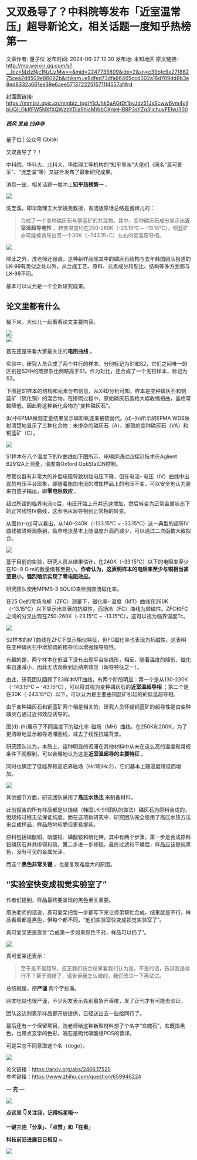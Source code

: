 # 又双叒导了？中科院等发布「近室温常压」超导新论文，相关话题一度知乎热榜第一

文章作者: 量子位
发布时间: 2024-06-27 12:30
发布地: 未知地区
原文链接: http://mp.weixin.qq.com/s?__biz=MzIzNjc1NzUzMw==&mid=2247735809&idx=2&sn=c39bfc9e27f86275cea2d8509e86092b&chksm=e8dfed73dfa86465ccd302a16d789dd8b3a8ed8332a661ee39e6aee57137222515711f4557af#rd

封面图链接: https://mmbiz.qpic.cn/mmbiz_jpg/YicUhk5aAGtDt1bvJdz51JxScww6vm4ollbUQjLGkIfFW5NXfXQWzbYDia9hiaMWbCKgjeHB8P3sYZq3IichuvFEIw/300

##### 西风 发自 凹非寺  
量子位 | 公众号 QbitAI

又双叒导了？！

中科院、华科大、北科大、华南理工等机构的“知乎导派”大佬们（网名“真可爱呆”、“洗芝溪”等）又联合发布了最新研究成果。

消息一出，相关话题一度冲上**知乎热榜第一** 。

![](https://mmbiz.qpic.cn/mmbiz_png/YicUhk5aAGtDt1bvJdz51JxScww6vm4olI5XSicU5ztrW0TmJJbD2K2lCd81sgLdBq0PL98vOibKnB8jAYrJu8THg/640?wx_fmt=png&from=appmsg)

洗芝溪，即华南理工大学姚尧教授，省流版原话总结是酱婶儿的：

> 合成了一个变种磷灰石与铜蓝矿的共混物。其中，变种磷灰石成分显示出**近室温超导电性** ，转变温度约在250-260K（-23.15℃ ~
> -13.15℃），铜蓝矿亦可能被诱导出另一个30K（−243.15∘C）左右的低温超导相。

![](https://mmbiz.qpic.cn/mmbiz_png/YicUhk5aAGtDt1bvJdz51JxScww6vm4olcpGg8xkrm4YZoibgUd3yXYrKjsiaj2MDAWCJ2G6asOlQD4KqBoiad4gug/640?wx_fmt=png&from=appmsg)

除此之外，洗老师还强调，这种新样品除其中的磷灰石结构与去年韩国团队报道的LK-99有类似之处以外，从合成工艺、原料、元素成分和配比、结构等多方面都与LK-99不同。

基本可以认为是一个全新研究成果。

## 论文里都有什么

接下来，大伙儿一起看看论文主要内容。

![](https://mmbiz.qpic.cn/mmbiz_png/YicUhk5aAGtDt1bvJdz51JxScww6vm4olXNtSsRj9bAmxI9s5tUX0WUibNoZgP7MG0DRYiaFWibSO7tPibuPbibxUknw/640?wx_fmt=png&from=appmsg)  
![](https://mmbiz.qpic.cn/mmbiz_png/YicUhk5aAGtDt1bvJdz51JxScww6vm4olxQ9GbfPrbffiajpT2z2p8DjicWVfABoK70FficmQJrzCKl9aibmx7eqlaA/640?wx_fmt=png&from=appmsg)

首先还是来看大家最关注的**电阻曲线** 。

实验中，研究人员合成了两个并行的样本，分别标记为S1和S2，它们之间唯一的区别是S2中的硫掺杂比例略高于S1。作为对比，还合成了一个无铅样本，标记为S3。

下图是S1样本的结构和元素分布信息，从XRD分析可知，样本是变种磷灰石和铜蓝矿（硫化铜）的混合物。在掺硫过程中，原始磷灰石晶格大幅收缩扭曲，晶格常数降低，因此称这种新化合物为“变种磷灰石”。

(b)中EPMA微观定量结果显示磷和氧逐渐被硫替代。(d)-(h)所示的EPMA
WDS映射清楚地显示了三种化合物：未掺杂的磷灰石（A）、掺硫的变种磷灰石（VA）和铜蓝矿（C）。

![](https://mmbiz.qpic.cn/mmbiz_png/YicUhk5aAGtDt1bvJdz51JxScww6vm4olPVreHr0rYfz055JnXJUtOg5mldVHmuOccNDwDBH49ibTAyFhMTgN6og/640?wx_fmt=png&from=appmsg)

S1样本在八个温度下的IV曲线如下图所示，电输运通过四探针技术在Aglient B2912A上测量，温度由Oxford OptiStatDN控制。

尽管仪器有非常大的补偿电阻导致初始电压下降，但在电流-
电压（IV）曲线中出现的电压平台现象，即随着施加电流的增加样品上的电压不变，可以安全地认为是来自量子输运，即**零电阻效应** 。

超过所谓的临界电流Ic后，电压开始上升并迅速增加，然后转变为正常金属状态下的正常线性IV曲线，这表明从超导相到正常相的转变。

从图(b)–(g)可以看出，从140–240K（-133.15°C ~
-33.15°C）这一典型的超导IV曲线被清晰观察到，临界电流基本上随温度升高而减少，可以通过二次函数大致拟合。

![](https://mmbiz.qpic.cn/mmbiz_png/YicUhk5aAGtDt1bvJdz51JxScww6vm4olLXIShJbymvklayrL9784KIW80ZBM64XE36kTwElVYJS5f4wxqEfoLw/640?wx_fmt=png&from=appmsg)

基于目前的实验，研究人员从结果估计，在240K（-33.15°C）以下的电阻率至少在10−8
Ω·m的数量级甚至更小。**作者认为，这表明样本的电阻率至少与铜相当甚至更小，强烈暗示实现了零电阻效应。**

研究团队使用MPMS-3 SQUID来检测直流磁化率。

在25 Oe的零场冷却（ZFC）测量下，磁化率-
温度（MT）曲线在260K（-13.15°C）以下显示出显著的抗磁性，而场冷（FC）曲线为顺磁性。ZFC和FC之间的分叉出现在250-260K（-23.15°C
~ -13.15°C），这可以视为临界温度Tc。

![](https://mmbiz.qpic.cn/mmbiz_png/YicUhk5aAGtDt1bvJdz51JxScww6vm4olESOHTlA5NqaxZ0SMmqrPObhcJOfdbbBtzmVLeVic6MKaIWRyXibAjTXw/640?wx_fmt=png&from=appmsg)

S2样本的MT曲线在ZFC下显示相似特征，但FC磁化率也表现为抗磁性。这表明在变种磷灰石中增加硫的掺杂可以增强超导特性。

有趣的是，两个样本在低温下没有出现平台状线形，相反，随着温度的降低，磁化率迅速减小，因此无法观察到迈纳斯效应（超导特征之一）。

由此，研究团队回顾了S3样本MT曲线，有两个阶段明显：第一个是从130-230K（-143.15°C ~
-43.15°C），可以将其视为变种磷灰石的**近室温超导相** ；第二个是在30K（-243.15°C）以下，可以认为是主要由铜蓝矿引起的的低温超导相。

由于变种磷灰石和铜蓝矿两个相是相关的，研究人员怀疑铜蓝矿的超导性是由变种磷灰石通过近邻效应诱导的。

图(d)-(h)展示了不同温度下的磁化率-磁场（MH）曲线。在250K和200K，为了更清晰地显示超导迟滞回线，减去了线性抗磁背景。

研究团队认为，本质上，这种明显的迟滞在其他材料中从未在这么高的温度和常规条件下观察到，可以合理地认为这是**近室温超导的主要特征** 。

同时也确定了低临界和高临界磁场（Hc1和Hc2），它们基本上随温度降低而增加。

![](https://mmbiz.qpic.cn/mmbiz_png/YicUhk5aAGtDt1bvJdz51JxScww6vm4olEiaBrKPBeZjxwSX5l2tTicdlibZHgxAkdTOPHF7oL0SXRpge0xbdIDcfA/640?wx_fmt=png&from=appmsg)

其他细节方面，研究团队采用了**高压水热法** 来制备材料。

此前报告的所有样品都是以烧结（韩国LK-99团队的做法）磷灰石为原料合成的，但烧结过程无法保证纯度。而在这项新研究中，研究团队完全使用了高压水热方法来合成样品，样品质地软脆但更易提纯。

原料包括硝酸铜、硝酸铅、磷酸铵和硫化钾。其中有两个步骤，第一步是合成原料铅磷灰石并共掺铜和硫，第二步进一步掺硫。最终过滤和干燥后，样品应该是纯黑色，没有可见的金属光泽。

而这个**黑色非常关键** ，也是复现难度大的原因。

## “实验室快变成视觉实验室了”

作者们提到，样品最终要呈现的黑色至关重要。

用洗老师的话说，真可爱呆把每一步都写下来让师弟帮忙合成，结果就是不行。样品看着都是黑色，但每个都不同，“他们实验室快变成视觉实验室了”。

真可爱呆更是直言“合成第一步如果颜色不对，样品可以扔了”。

![](https://mmbiz.qpic.cn/mmbiz_png/YicUhk5aAGtDt1bvJdz51JxScww6vm4olKr3pQqYNib6tXwvgQ6rUTq2JvFfdzMol6HYCWgk5FEfXIn5wJ1icEuibA/640?wx_fmt=png&from=appmsg)

真可爱呆还表示：

> 至于是不是超导，反正我们结合结果看我们认为是，不是的话，告诉我是啥行不？至于测错了，请告诉我怎么错的，我们改进一下再试试。

总结就是，把**严谨** 两个字拉满。

网友吃瓜也很严谨，不少网友表示先别着急开香槟，发了正刊才有可能去验证。

团队这边则表示样品都开放提供，已经送出去一些给同行了。

最后还有一个保留项目，洗老师给这种新型材料想了个名字“玄魄石”，玄既指黑色，也带点玄学的色彩，魄石是硫代磷酸根POS的音译。

可是呆总不同意取这个名（doge）。

![](https://mmbiz.qpic.cn/mmbiz_png/YicUhk5aAGtDt1bvJdz51JxScww6vm4olnNwoicXqcSfjRyE502R2EaeseWiaTRJmA5KZgw4AXz3tmIwZwNWJlnbw/640?wx_fmt=png&from=appmsg)

论文链接：https://arxiv.org/abs/2406.17525  
参考链接：https://www.zhihu.com/question/659946224

— **完** —

![](https://mmbiz.qpic.cn/mmbiz_png/YicUhk5aAGtCic5s5xNYGvHXwg5FOje4o0H8FCAC42V9icPgXP13rSTjgPAqzicutIptiax3vwBcMzvufrwgWnkDbZA/640?wx_fmt=png&from=appmsg)

  

**点这里 👇关注我，记得标星哦～**

**一键三连「分享」、「点赞」和「在看」**

**科技前沿进展日日相见 ~**

![](https://mmbiz.qpic.cn/mmbiz_svg/g9RQicMD01M0tYoRQT2cMQRmPS5ZDyrrfzeksiay90KaDzlGBH61icqHxmgFKfvfXtVuwTHV740CDLAaXU1LIfZyoJEpYKcRIiaE/640?wx_fmt=svg)


